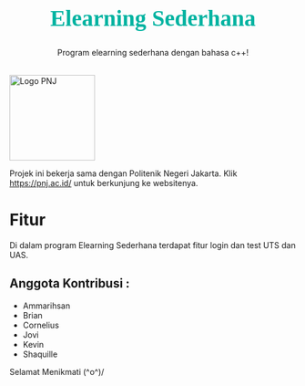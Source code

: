 <html>
<head>
<link href='https://fonts.googleapis.com/css?family=Audiowide' rel='stylesheet'>
<head>
<body>
    <h1 style="font-family: Audiowide; color: #00B3A1; font-size: 40px; line-height: 120%; text-align: center;">
        Elearning Sederhana
    </h1>
    <p style="text-align: center;">
        Program elearning sederhana dengan bahasa c++!
    </p>
    <br>
    <a href="https://pnj.ac.id/">
        <img src="https://accounts.pnj.ac.id/img/pnj.svg" alt="Logo PNJ" width="150px">
    </a>
</body>
</html>

Projek ini bekerja sama dengan Politenik Negeri Jakarta. Klik <https://pnj.ac.id/> untuk berkunjung ke websitenya.

# Fitur

Di dalam program Elearning Sederhana terdapat fitur login dan test UTS dan UAS.

## Anggota Kontribusi :

*   Ammarihsan
*   Brian
*   Cornelius
*   Jovi
*   Kevin
*   Shaquille

Selamat Menikmati \(^o^)/
